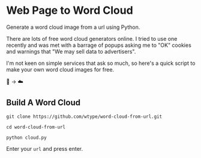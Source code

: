 # Web Page to Word Cloud

Generate a word cloud image from a url using Python.

There are lots of free word cloud generators online. I tried to use one recently and was met with a barrage of popups asking me to "OK" cookies and warnings that "We may sell data to advertisers".

I'm not keen on simple services that ask so much, so here's a quick script to make your own word cloud images for free.

📃 → ☁️

## Build A Word Cloud

```
git clone https://github.com/wtype/word-cloud-from-url.git

cd word-cloud-from-url

python cloud.py
```

Enter your `url` and press enter.
